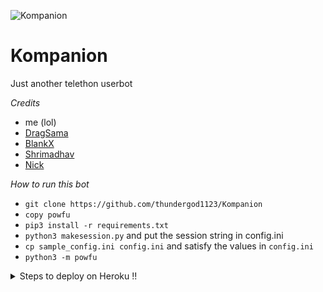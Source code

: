 ![Kompanion](https://telegra.ph/file/2bf0a6c60935590851a7d.jpg)
# Kompanion
Just another telethon userbot

*Credits*
- me (lol)
- [DragSama](https://github.com/Dragsama) 
- [BlankX](https://github.com/the-blank-x) 
- [Shrimadhav](https://github.com/Spechide)
- [Nick](https://github.com/Nick80835)

*How to run this bot*
- `git clone https://github.com/thundergod1123/Kompanion`
- `copy powfu`
- `pip3 install -r requirements.txt`
- `python3 makesession.py` and put the session string in config.ini
- `cp sample_config.ini config.ini` and satisfy the values in `config.ini`
- `python3 -m powfu`

<details>
  <summary>Steps to deploy on Heroku !! </summary>

```
Fill in all the details, Deploy!
Now go to https://dashboard.heroku.com/apps/(app-name)/resources ( Replace (app-name) with your app name )
REMEMBER: Turn on worker dyno (Don't worry It's free :D) & Webhook
Now send the bot /start, If it doesn't respond go to https://dashboard.heroku.com/apps/(app-name)/settings and remove webhook and port.
```

  [![Deploy](https://www.herokucdn.com/deploy/button.svg)](https://heroku.com/deploy?template=https://github.com/LoopHero/Kompanion.git)

</details>  
